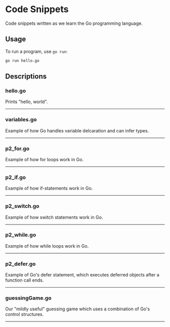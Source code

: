# Code Snippets

Code snippets written as we learn the Go programming language.

## Usage

To run a program, use `go run`:

```bash
go run hello.go
```

## Descriptions

### hello.go

Prints "hello, world".

---

### variables.go

Example of how Go handles variable delcaration and can infer types.

---

### p2_for.go

Example of how for loops work in Go.

---

### p2_if.go

Example of how if-statements work in Go.

---

### p2_switch.go

Example of how switch statements work in Go.

---

### p2_while.go 

Example of how while loops work in Go.

---

### p2_defer.go

Example of Go's defer statement, which executes deferred objects after a function call ends.

---

### guessingGame.go

Our "mildly useful" guessing game which uses a combination of Go's control structures.

---